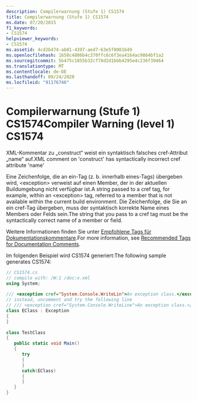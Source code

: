 ```yaml
---
description: Compilerwarnung (Stufe 1) CS1574
title: Compilerwarnung (Stufe 1) CS1574
ms.date: 07/20/2015
f1_keywords:
- CS1574
helpviewer_keywords:
- CS1574
ms.assetid: 4cd2b474-ab01-4397-aed7-63e5f0081649
ms.openlocfilehash: 1650c4806b4c370ffc6c6f3ea4164ac9864bf1a2
ms.sourcegitcommit: 5b475c1855b32cf78d2d1bbb4295e4c236f39464
ms.translationtype: MT
ms.contentlocale: de-DE
ms.lasthandoff: 09/24/2020
ms.locfileid: "91176746"
---
```

# <a name="compiler-warning-level-1-cs1574"></a><span data-ttu-id="ffe01-103">Compilerwarnung (Stufe 1) CS1574</span><span class="sxs-lookup"><span data-stu-id="ffe01-103">Compiler Warning (level 1) CS1574</span></span>

<span data-ttu-id="ffe01-104">XML-Kommentar zu „construct“ weist ein syntaktisch falsches cref-Attribut „name“ auf.</span><span class="sxs-lookup"><span data-stu-id="ffe01-104">XML comment on 'construct' has syntactically incorrect cref attribute 'name'</span></span>  
  
 <span data-ttu-id="ffe01-105">Eine Zeichenfolge, die an ein-Tag (z. b. innerhalb eines-Tags) übergeben wird, \<exception> verweist auf einen Member, der in der aktuellen Buildumgebung nicht verfügbar ist.</span><span class="sxs-lookup"><span data-stu-id="ffe01-105">A string passed to a cref tag, for example, within an \<exception> tag, referred to a member that is not available within the current build environment.</span></span> <span data-ttu-id="ffe01-106">Die Zeichenfolge, die Sie an ein cref-Tag übergeben, muss der syntaktisch korrekte Name eines Members oder Felds sein.</span><span class="sxs-lookup"><span data-stu-id="ffe01-106">The string that you pass to a cref tag must be the syntactically correct name of a member or field.</span></span>  
  
 <span data-ttu-id="ffe01-107">Weitere Informationen finden Sie unter [Empfohlene Tags für Dokumentationskommentare](../programming-guide/xmldoc/recommended-tags-for-documentation-comments.md).</span><span class="sxs-lookup"><span data-stu-id="ffe01-107">For more information, see [Recommended Tags for Documentation Comments](../programming-guide/xmldoc/recommended-tags-for-documentation-comments.md).</span></span>  
  
 <span data-ttu-id="ffe01-108">Im folgenden Beispiel wird CS1574 generiert:</span><span class="sxs-lookup"><span data-stu-id="ffe01-108">The following sample generates CS1574:</span></span>  
  
```csharp  
// CS1574.cs  
// compile with: /W:1 /doc:x.xml  
using System;  
  
/// <exception cref="System.Console.WriteLin">An exception class.</exception>   // CS1574  
// instead, uncomment and try the following line  
// /// <exception cref="System.Console.WriteLine">An exception class.</exception>  
class EClass : Exception  
{  
}  
  
class TestClass  
{  
   public static void Main()  
   {  
      try  
      {  
      }  
      catch(EClass)  
      {  
      }  
   }  
}  
```
